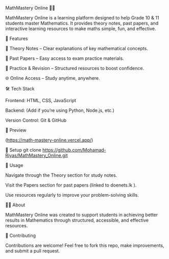 MathMastery Online 📘✨

MathMastery Online is a learning platform designed to help Grade 10 & 11 students master Mathematics.
It provides theory notes, past papers, and interactive learning resources to make maths simple, fun, and effective.

🚀 Features

📖 Theory Notes – Clear explanations of key mathematical concepts.

📂 Past Papers – Easy access to exam practice materials.

🎯 Practice & Revision – Structured resources to boost confidence.

🌐 Online Access – Study anytime, anywhere.

🛠️ Tech Stack

Frontend: HTML, CSS, JavaScript

Backend: (Add if you’re using Python, Node.js, etc.)

Version Control: Git & GitHub

📸 Preview

(https://math-mastery-online.vercel.app/)

🔧 Setup
git clone https://github.com/Mohamad-Riyas/MathMastery_Online.git

📌 Usage

Navigate through the Theory section for study notes.

Visit the Papers section for past papers (linked to doenets.lk
).

Use resources regularly to improve your problem-solving skills.

👨‍🏫 About

MathMastery Online was created to support students in achieving better results in Mathematics through structured, accessible, and effective resources.

🤝 Contributing

Contributions are welcome! Feel free to fork this repo, make improvements, and submit a pull request.
